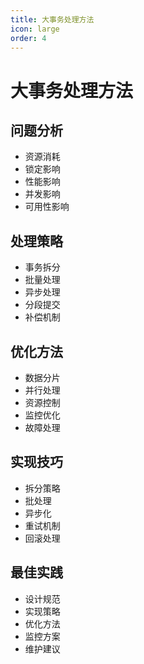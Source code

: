 ```yaml
---
title: 大事务处理方法
icon: large
order: 4
---
```


# 大事务处理方法

## 问题分析
- 资源消耗
- 锁定影响
- 性能影响
- 并发影响
- 可用性影响

## 处理策略
- 事务拆分
- 批量处理
- 异步处理
- 分段提交
- 补偿机制

## 优化方法
- 数据分片
- 并行处理
- 资源控制
- 监控优化
- 故障处理

## 实现技巧
- 拆分策略
- 批处理
- 异步化
- 重试机制
- 回滚处理

## 最佳实践
- 设计规范
- 实现策略
- 优化方法
- 监控方案
- 维护建议
